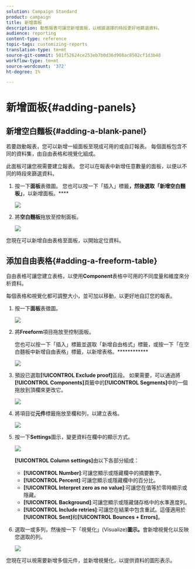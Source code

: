 ```yaml
---
solution: Campaign Standard
product: campaign
title: 新增面板
description: 動態報表可讓您新增面板，以根據選擇的時段更好地篩選資料。
audience: reporting
content-type: reference
topic-tags: customizing-reports
translation-type: tm+mt
source-git-commit: 501f52624ce253eb7b0d36d908ac8502cf1d3b48
workflow-type: tm+mt
source-wordcount: '372'
ht-degree: 1%

---
```



# 新增面板{#adding-panels}

## 新增空白麵板{#adding-a-blank-panel}

若要啟動報表，您可以新增一組面板至現成可用的或自訂報表。 每個面板包含不同的資料集，由自由表格和視覺化組成。

此面板可讓您視需要建立報表。 您可以在報表中新增任意數量的面板，以便以不同的時段來篩選資料。

1. 按一下&#x200B;**面板**&#x200B;表徵圖。 您也可以按一下「插入」標籤&#x200B;**，然後選取「新增空白麵板」**，以新增面板。****

   ![](assets/dynamic_report_panel_1.png)

1. 將&#x200B;**空白麵板**&#x200B;拖放至控制面板。

   ![](assets/dynamic_report_panel.png)

您現在可以新增自由表格至面板，以開始定位資料。

## 添加自由表格{#adding-a-freeform-table}

自由表格可讓您建立表格，以使用&#x200B;**Component**&#x200B;表格中可用的不同度量和維度來分析資料。

每個表格和視覺化都可調整大小，並可加以移動，以更好地自訂您的報表。

1. 按一下&#x200B;**面板**&#x200B;表徵圖。

   ![](assets/dynamic_report_panel_1.png)

1. 將&#x200B;**Freeform**&#x200B;項目拖放至控制面板。

   您也可以按一下「插入」標籤並選取「新增自由格式」標籤，或按一下「在空白麵板中新增自由表格」標籤，以新增表格。************

   ![](assets/dynamic_report_panel_2.png)

1. 預設已選取&#x200B;**[!UICONTROL Exclude proof]**&#x200B;區段。 如果需要，可以通過將&#x200B;**[!UICONTROL Components]**&#x200B;頁籤中的&#x200B;**[!UICONTROL Segments]**&#x200B;中的一個拖放到頂欄來更改它。

   ![](assets/dynamic_report_panel_3.png)

1. 將項目從&#x200B;**元件**&#x200B;標籤拖放至欄和列，以建立表格。

   ![](assets/dynamic_report_freeform_3.png)

1. 按一下&#x200B;**Settings**&#x200B;圖示，變更資料在欄中的顯示方式。

   ![](assets/dynamic_report_freeform_4.png)

   **[!UICONTROL Column settings]**&#x200B;由以下各部分組成：

   * **[!UICONTROL Number]**:可讓您顯示或隱藏欄中的摘要數字。
   * **[!UICONTROL Percent]**:可讓您顯示或隱藏欄中的百分比。
   * **[!UICONTROL Interpret zero as no value]**:可讓您在值等於零時顯示或隱藏。
   * **[!UICONTROL Background]**:可讓您顯示或隱藏儲存格中的水準進度列。
   * **[!UICONTROL Include retries]**:可讓您在結果中包含重試。這僅適用於&#x200B;**[!UICONTROL Sent]**&#x200B;和&#x200B;**[!UICONTROL Bounces + Errors]**。

1. 選取一或多列，然後按一下「視覺化」(Visualize)**圖示。**&#x200B;會新增視覺化以反映您選取的列。

   ![](assets/dynamic_report_freeform_5.png)

您現在可以視需要新增多個元件，並新增視覺化，以提供資料的圖形表示。
